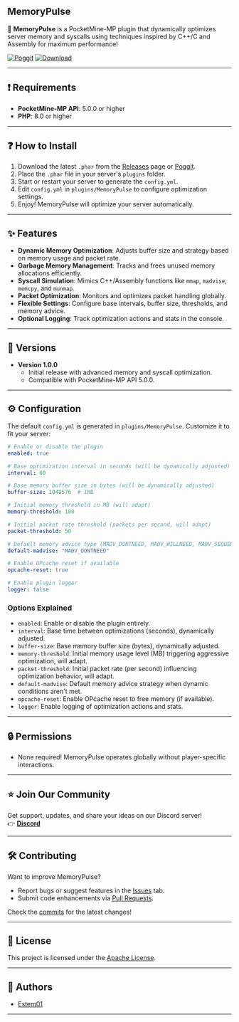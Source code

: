 ## MemoryPulse

🌌 **MemoryPulse** is a PocketMine-MP plugin that dynamically optimizes server memory and syscalls using techniques inspired by C++/C and Assembly for maximum performance!

[![Poggit](https://poggit.pmmp.io/shield.state/MemoryPulse)](https://poggit.pmmp.io/p/MemoryPulse) [![Download](https://poggit.pmmp.io/shield.dl.total/MemoryPulse)](https://poggit.pmmp.io/p/MemoryPulse)

---

## ❗ Requirements

- **PocketMine-MP API**: 5.0.0 or higher  
- **PHP**: 8.0 or higher  

---

## ❓ How to Install

1. Download the latest `.phar` from the [Releases](https://github.com/Estem01/MemoryPulse/releases) page or [Poggit](https://poggit.pmmp.io/p/MemoryPulse).  
2. Place the `.phar` file in your server's `plugins` folder.  
3. Start or restart your server to generate the `config.yml`.  
4. Edit `config.yml` in `plugins/MemoryPulse` to configure optimization settings.  
5. Enjoy! MemoryPulse will optimize your server automatically.

---

## ✨ Features

- **Dynamic Memory Optimization**: Adjusts buffer size and strategy based on memory usage and packet rate.  
- **Garbage Memory Management**: Tracks and frees unused memory allocations efficiently.  
- **Syscall Simulation**: Mimics C++/Assembly functions like `mmap`, `madvise`, `memcpy`, and `munmap`.  
- **Packet Optimization**: Monitors and optimizes packet handling globally.  
- **Flexible Settings**: Configure base intervals, buffer size, thresholds, and memory advice.  
- **Optional Logging**: Track optimization actions and stats in the console.  

---

## 📜 Versions

- **Version 1.0.0**
  - Initial release with advanced memory and syscall optimization.  
  - Compatible with PocketMine-MP API 5.0.0.  

---

## ⚙️ Configuration

The default `config.yml` is generated in `plugins/MemoryPulse`. Customize it to fit your server:

```yaml
# Enable or disable the plugin
enabled: true

# Base optimization interval in seconds (will be dynamically adjusted)
interval: 60

# Base memory buffer size in bytes (will be dynamically adjusted)
buffer-size: 1048576  # 1MB

# Initial memory threshold in MB (will adapt)
memory-threshold: 100

# Initial packet rate threshold (packets per second, will adapt)
packet-threshold: 50

# Default memory advice type (MADV_DONTNEED, MADV_WILLNEED, MADV_SEQUENTIAL, MADV_RANDOM)
default-madvise: "MADV_DONTNEED"

# Enable OPcache reset if available
opcache-reset: true

# Enable plugin logger
logger: false
```

### Options Explained
- `enabled`: Enable or disable the plugin entirely.  
- `interval`: Base time between optimizations (seconds), dynamically adjusted.  
- `buffer-size`: Base memory buffer size (bytes), dynamically adjusted.  
- `memory-threshold`: Initial memory usage level (MB) triggering aggressive optimization, will adapt.  
- `packet-threshold`: Initial packet rate (per second) influencing optimization behavior, will adapt.  
- `default-madvise`: Default memory advice strategy when dynamic conditions aren't met.  
- `opcache-reset`: Enable OPcache reset to free memory (if available).  
- `logger`: Enable logging of optimization actions and stats.  

---

## 🔒 Permissions

- None required! MemoryPulse operates globally without player-specific interactions.

---

## ⭐ Join Our Community

Get support, updates, and share your ideas on our Discord server!  
👉 **[Discord](https://discord.gg/your-discord-invite)** 

---

## 🛠️ Contributing

Want to improve MemoryPulse?  
- Report bugs or suggest features in the [Issues](https://github.com/Estem01/MemoryPulse/issues) tab.  
- Submit code enhancements via [Pull Requests](https://github.com/Estem01/MemoryPulse/pulls).  

Check the [commits](https://github.com/Estem01/MemoryPulse/commits/main) for the latest changes!

---

## 📝 License

This project is licensed under the [Apache License](https://github.com/Estem01/MemoryPulse/blob/main/LICENSE).  

---

## 👥 Authors

- [Estem01](https://github.com/Estem01)

---
